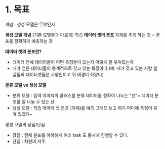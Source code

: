 # 1. 목표
개념 : 생성 모델은 무엇인지


**생성 모델 개념**
(기존 모델들과 다르게) 학습 **데이터 셋의 분포** 자체를 추측 하는 것
= 분포를 정확하게 예측하는 것

**데이터 셋의 분포란?**
- 데이터 안에 데이터들이 어떤 특징들이 있는지 어떻게 잘 묶여있는지
- 내가 얻은 데이터들이 통계적으로 갖고 있는 특징이다 
  (예: 내가 갖고 있는 사람 얼굴들의 데이터셋들은 서양인이고 뒤 배경이 하얗다)


**분류 모델 vs 생성 모델**
- 분류 모델 : 입력 이미지의 클래스를 분류
		데이터를 정확이 나누는 "선"= 데이터 분포를 잘 나눌 수 있는 선
- 생성 모델 : 학습 데이터 셋 분포 (자체)를 예측
		  그래프 보고 여기 어디에 특징이 묶여 있겠다~ 

생성 모델의 장점/단점
- 장점 : 전체 분포를 이해해서 여러 task 도 동시에 진행할 수 있다.
- 단점 : 차원의 저주

